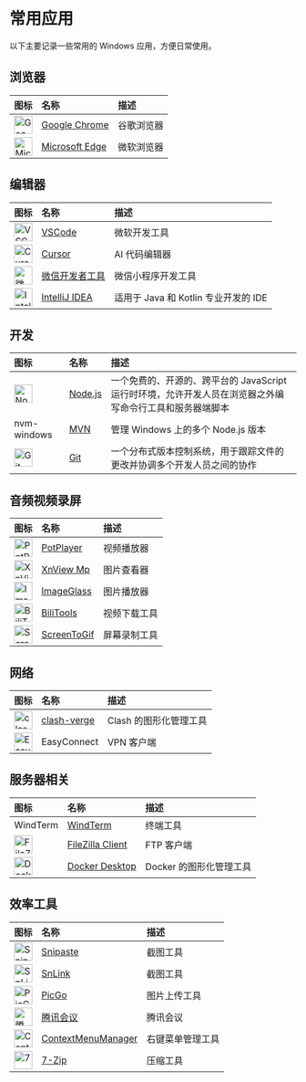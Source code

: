 # 常用应用

以下主要记录一些常用的 Windows 应用，方便日常使用。

## 浏览器

| 图标 | 名称 | 描述 |
| :--- | :--- | :--- |
|<img src="https://image.newarea.site/2025-06-24_00-01-01.svg" width="32" height="32" alt="Google Chrome">|[Google Chrome](https://www.google.cn/intl/zh-CN/chrome/)|谷歌浏览器|
|<img src="https://image.newarea.site/2025-06-24_00-01-02.avif" width="32" height="32" alt="Microsoft Edge">|[Microsoft Edge](https://www.microsoft.com/zh-cn/edge/?form=MA13FJ)|微软浏览器|

## 编辑器

| 图标 | 名称 | 描述 |
| :--- | :--- | :--- |
|<img src="https://image.newarea.site/2025-06-24_00-01-03.png" width="32" height="32" alt="VSCode">|[VSCode](https://code.visualstudio.com/)|微软开发工具|
|<img src="https://image.newarea.site/2025-06-24_00-01-04.webp" width="32" height="32" alt="Cursor">|[Cursor](https://www.cursor.com/)|AI 代码编辑器|
|<img src="https://image.newarea.site/2025-06-24_00-01-05.jpeg" width="32" height="32" alt="微信开发者工具">|[微信开发者工具](https://developers.weixin.qq.com/miniprogram/dev/devtools/download.html)|微信小程序开发工具|
|<img src="https://image.newarea.site/2025-06-24_00-01-06.svg" width="32" height="32" alt="IntelliJ IDEA">|[IntelliJ IDEA](https://www.jetbrains.com/idea/)|适用于 Java 和 Kotlin 专业开发的 IDE|

## 开发

| 图标 | 名称 | 描述 |
| :--- | :--- | :--- |
|<img src="https://image.newarea.site/2025-06-24_00-01-07.png" width="32" height="32" alt="Node.js">|[Node.js](https://nodejs.org/zh-cn)|一个免费的、开源的、跨平台的 JavaScript 运行时环境，允许开发人员在浏览器之外编写命令行工具和服务器端脚本|
|nvm-windows|[MVN](https://github.com/coreybutler/nvm-windows)|管理 Windows 上的多个 Node.js 版本|
|<img src="https://image.newarea.site/2025-06-24_00-01-08.ico" width="32" height="32" alt="Git">|[Git](https://git-scm.com/)|一个分布式版本控制系统，用于跟踪文件的更改并协调多个开发人员之间的协作|

## 音频视频录屏

| 图标 | 名称 | 描述 |
| :--- | :--- | :--- |
|<img src="https://image.newarea.site/2025-06-24_00-01-09.jpg" width="32" height="32" alt="PotPlayer">|[PotPlayer](https://potplayer.daum.net/)|视频播放器|
|<img src="https://image.newarea.site/2025-06-24_00-01-10.webp" width="32" height="32" alt="XnView Mp">|[XnView Mp](https://www.xnview.com/en/xnview/)|图片查看器|
|<img src="https://image.newarea.site/2025-06-24_00-01-11.svg" width="32" height="32" alt="ImageGlass">|[ImageGlass](https://www.imageglass.org/)|图片播放器|
|<img src="https://image.newarea.site/2025-06-24_00-01-12.png" width="32" height="32" alt="BiliTools">|[BiliTools](https://github.com/btjawa/BiliTools)|视频下载工具|
|<img src="https://image.newarea.site/2025-06-24_00-01-13.png" width="32" height="32" alt="ScreenToGif">|[ScreenToGif](https://www.screentogif.com/)|屏幕录制工具|

## 网络

| 图标 | 名称 | 描述 |
| :--- | :--- | :--- |
|<img src="https://image.newarea.site/2025-06-24_00-01-14.png" width="32" height="32" alt="clash-verge">|[clash-verge](https://www.clashverge.dev/index.html)|Clash 的图形化管理工具|
|<img src="https://image.newarea.site/2025-06-24_00-01-15.jpg" width="32" height="32" alt="EasyConnect">|EasyConnect|VPN 客户端|

## 服务器相关

| 图标 | 名称 | 描述 |
| :--- | :--- | :--- |
|WindTerm|[WindTerm](https://github.com/kingToolbox/WindTerm)|终端工具|
|<img src="https://image.newarea.site/2025-06-24_00-01-17.png" width="32" height="32" alt="FileZilla Client">|[FileZilla Client](https://filezilla-project.org/)|FTP 客户端|
|<img src="https://image.newarea.site/2025-06-24_00-01-20.png" width="32" height="32" alt="Docker Desktop">|[Docker Desktop](https://www.docker.com/products/docker-desktop/)|Docker 的图形化管理工具|

## 效率工具

| 图标 | 名称 | 描述 |
| :--- | :--- | :--- |
|<img src="https://image.newarea.site/2025-06-24_00-01-21.png" width="32" height="32" alt="Snipaste">|[Snipaste](https://www.snipaste.com/)|截图工具|
|<img src="https://image.newarea.site/2025-06-24_00-01-22.png" width="32" height="32" alt="SnLink">|[SnLink](https://www.snlink.com/)|截图工具|
|<img src="https://image.newarea.site/2025-06-24_00-01-23.png" width="32" height="32" alt="PicGo">|[PicGo](https://picgo.github.io/PicGo-Doc/zh/guide/)|图片上传工具|
|<img src="https://image.newarea.site/2025-06-24_00-01-24.png" width="32" height="32" alt="腾讯会议">|[腾讯会议](https://meeting.tencent.com/)|腾讯会议|
|<img src="https://image.newarea.site/2025-06-24_00-01-25.png" width="32" height="32" alt="ContextMenuManager">|[ContextMenuManager](https://github.com/bluezbyte/ContextMenuManager)|右键菜单管理工具|
|<img src="https://image.newarea.site/2025-06-24_00-01-26.png" width="32" height="32" alt="7-Zip">|[7-Zip](https://www.7-zip.org/)|压缩工具|
